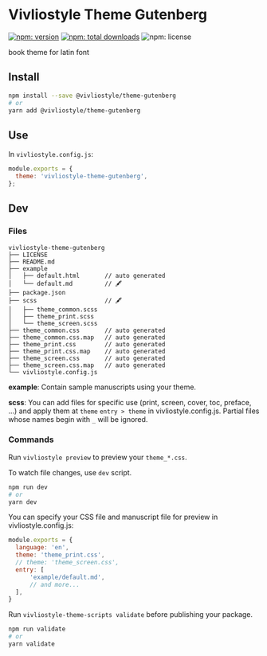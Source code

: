 # Vivliostyle Theme Gutenberg

[![npm: version](https://flat.badgen.net/npm/v/vivliostyle-theme-gutenberg)](https://npmjs.com/package/vivliostyle-theme-gutenberg)
[![npm: total downloads](https://flat.badgen.net/npm/dt/vivliostyle-theme-gutenberg)](https://npmjs.com/package/vivliostyle-theme-gutenberg)
![npm: license](https://flat.badgen.net/npm/license/vivliostyle-theme-gutenberg)

book theme for latin font

## Install

```bash
npm install --save @vivliostyle/theme-gutenberg
# or
yarn add @vivliostyle/theme-gutenberg
```

## Use

In `vivliostyle.config.js`:

```js
module.exports = {
  theme: 'vivliostyle-theme-gutenberg',
};
```

## Dev

### Files

```
vivliostyle-theme-gutenberg
├── LICENSE
├── README.md
├── example
│   ├── default.html       // auto generated
│   └── default.md         // 🖋
├── package.json
├── scss                   // 🖋
│   ├── theme_common.scss
│   ├── theme_print.scss
│   └── theme_screen.scss
├── theme_common.css       // auto generated
├── theme_common.css.map   // auto generated
├── theme_print.css        // auto generated
├── theme_print.css.map    // auto generated
├── theme_screen.css       // auto generated
├── theme_screen.css.map   // auto generated
└── vivliostyle.config.js
```

**example**: Contain sample manuscripts using your theme.

**scss**: You can add files for specific use (print, screen, cover, toc, preface, ...) and apply them at `theme` `entry > theme` in vivliostyle.config.js. Partial files whose names begin with `_` will be ignored.


### Commands

Run `vivliostyle preview` to preview your `theme_*.css`.

To watch file changes, use `dev` script.

```bash
npm run dev
# or
yarn dev
```

You can specify your CSS file and manuscript file for preview in vivliostyle.config.js:

```js
module.exports = {
  language: 'en',
  theme: 'theme_print.css',
  // theme: 'theme_screen.css',
  entry: [
      'example/default.md',
      // and more...
  ],
}
```

Run `vivliostyle-theme-scripts validate` before publishing your package.

```bash
npm run validate
# or
yarn validate
```
